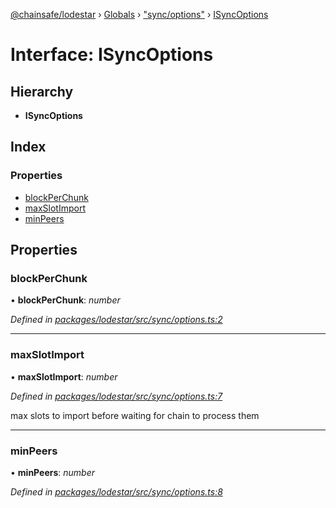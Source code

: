 [@chainsafe/lodestar](../README.md) › [Globals](../globals.md) › ["sync/options"](../modules/_sync_options_.md) › [ISyncOptions](_sync_options_.isyncoptions.md)

# Interface: ISyncOptions

## Hierarchy

* **ISyncOptions**

## Index

### Properties

* [blockPerChunk](_sync_options_.isyncoptions.md#blockperchunk)
* [maxSlotImport](_sync_options_.isyncoptions.md#maxslotimport)
* [minPeers](_sync_options_.isyncoptions.md#minpeers)

## Properties

###  blockPerChunk

• **blockPerChunk**: *number*

*Defined in [packages/lodestar/src/sync/options.ts:2](https://github.com/ChainSafe/lodestar/blob/bbe465408/packages/lodestar/src/sync/options.ts#L2)*

___

###  maxSlotImport

• **maxSlotImport**: *number*

*Defined in [packages/lodestar/src/sync/options.ts:7](https://github.com/ChainSafe/lodestar/blob/bbe465408/packages/lodestar/src/sync/options.ts#L7)*

max slots to import before waiting for
chain to process them

___

###  minPeers

• **minPeers**: *number*

*Defined in [packages/lodestar/src/sync/options.ts:8](https://github.com/ChainSafe/lodestar/blob/bbe465408/packages/lodestar/src/sync/options.ts#L8)*
